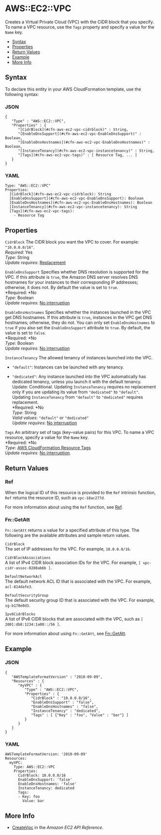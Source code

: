 # AWS::EC2::VPC<a name="aws-resource-ec2-vpc"></a>

Creates a Virtual Private Cloud \(VPC\) with the CIDR block that you specify\. To name a VPC resource, use the `Tags` property and specify a value for the `Name` key\.


+ [Syntax](#aws-resource-ec2-vpc-syntax)
+ [Properties](#w3ab2c21c10d470b9)
+ [Return Values](#w3ab2c21c10d470c11)
+ [Example](#w3ab2c21c10d470c13)
+ [More Info](#w3ab2c21c10d470c15)

## Syntax<a name="aws-resource-ec2-vpc-syntax"></a>

To declare this entity in your AWS CloudFormation template, use the following syntax:

### JSON<a name="aws-resource-ec2-vpc-syntax.json"></a>

```
{
   "Type" : "AWS::EC2::VPC",
   "Properties" : {
      "[CidrBlock](#cfn-aws-ec2-vpc-cidrblock)" : String,
      "[EnableDnsSupport](#cfn-aws-ec2-vpc-EnableDnsSupport)" : Boolean,
      "[EnableDnsHostnames](#cfn-aws-ec2-vpc-EnableDnsHostnames)" : Boolean,
      "[InstanceTenancy](#cfn-aws-ec2-vpc-instancetenancy)" : String,
      "[Tags](#cfn-aws-ec2-vpc-tags)" : [ Resource Tag, ... ]
   }
}
```

### YAML<a name="aws-resource-ec2-vpc-syntax.yaml"></a>

```
Type: "AWS::EC2::VPC"
Properties: 
  [CidrBlock](#cfn-aws-ec2-vpc-cidrblock): String
  [EnableDnsSupport](#cfn-aws-ec2-vpc-EnableDnsSupport): Boolean
  [EnableDnsHostnames](#cfn-aws-ec2-vpc-EnableDnsHostnames): Boolean
  [InstanceTenancy](#cfn-aws-ec2-vpc-instancetenancy): String
  [Tags](#cfn-aws-ec2-vpc-tags):
    - Resource Tag
```

## Properties<a name="w3ab2c21c10d470b9"></a>

`CidrBlock`  <a name="cfn-aws-ec2-vpc-cidrblock"></a>
The CIDR block you want the VPC to cover\. For example: `"10.0.0.0/16"`\.  
*Required*: Yes  
*Type*: String  
*Update requires*: [Replacement](using-cfn-updating-stacks-update-behaviors.md#update-replacement)

`EnableDnsSupport`  <a name="cfn-aws-ec2-vpc-EnableDnsSupport"></a>
Specifies whether DNS resolution is supported for the VPC\. If this attribute is `true`, the Amazon DNS server resolves DNS hostnames for your instances to their corresponding IP addresses; otherwise, it does not\. By default the value is set to `true`\.  
*Required: *No  
*Type*: Boolean  
*Update requires*: [No interruption](using-cfn-updating-stacks-update-behaviors.md#update-no-interrupt)

`EnableDnsHostnames`  <a name="cfn-aws-ec2-vpc-EnableDnsHostnames"></a>
Specifies whether the instances launched in the VPC get DNS hostnames\. If this attribute is `true`, instances in the VPC get DNS hostnames; otherwise, they do not\. You can only set `EnableDnsHostnames` to `true` if you also set the `EnableDnsSupport` attribute to `true`\. By default, the value is set to `false`\.  
*Required: *No  
*Type*: Boolean  
*Update requires*: [No interruption](using-cfn-updating-stacks-update-behaviors.md#update-no-interrupt)

`InstanceTenancy`  <a name="cfn-aws-ec2-vpc-instancetenancy"></a>
The allowed tenancy of instances launched into the VPC\.   

+ `"default"`: Instances can be launched with any tenancy\.

+ `"dedicated"`: Any instance launched into the VPC automatically has dedicated tenancy, unless you launch it with the default tenancy\.
Update: Conditional\. Updating `InstanceTenancy` requires no replacement only if you are updating its value from `"dedicated"` to `"default"`\. Updating `InstanceTenancy` from `"default"` to `"dedicated"` requires replacement\.  
*Required: *No  
*Type*: String  
*Valid values*: `"default"` or `"dedicated"`  
*Update requires*: [No interruption](using-cfn-updating-stacks-update-behaviors.md#update-no-interrupt)

`Tags`  <a name="cfn-aws-ec2-vpc-tags"></a>
An arbitrary set of tags \(key–value pairs\) for this VPC\. To name a VPC resource, specify a value for the `Name` key\.  
*Required: *No  
*Type*: [AWS CloudFormation Resource Tags](aws-properties-resource-tags.md)  
*Update requires*: [No interruption](using-cfn-updating-stacks-update-behaviors.md#update-no-interrupt)\.

## Return Values<a name="w3ab2c21c10d470c11"></a>

### Ref<a name="w3ab2c21c10d470c11b2"></a>

When the logical ID of this resource is provided to the `Ref` intrinsic function, `Ref` returns the resource ID, such as `vpc-18ac277d`\.

For more information about using the `Ref` function, see [Ref](intrinsic-function-reference-ref.md)\.

### Fn::GetAtt<a name="w3ab2c21c10d470c11b4"></a>

`Fn::GetAtt` returns a value for a specified attribute of this type\. The following are the available attributes and sample return values\.

`CidrBlock`  
The set of IP addresses for the VPC\. For example, `10.0.0.0/16`\.

`CidrBlockAssociations`  
A list of IPv4 CIDR block association IDs for the VPC\. For example, `[ vpc-cidr-assoc-0280ab6b ]`\.

`DefaultNetworkAcl`  
The default network ACL ID that is associated with the VPC\. For example, `acl-814dafe3`\.

`DefaultSecurityGroup`  
The default security group ID that is associated with the VPC\. For example, `sg-b178e0d3`\.

`Ipv6CidrBlocks`  
A list of IPv6 CIDR blocks that are associated with the VPC, such as `[ 2001:db8:1234:1a00::/56 ]`\.

For more information about using `Fn::GetAtt`, see [Fn::GetAtt](intrinsic-function-reference-getatt.md)\.

## Example<a name="w3ab2c21c10d470c13"></a>

### JSON<a name="aws-resource-ec2-vpc-example-1.json"></a>

```
{
   "AWSTemplateFormatVersion" : "2010-09-09",
   "Resources" : {
      "myVPC" : {
         "Type" : "AWS::EC2::VPC",
         "Properties" : {
            "CidrBlock" : "10.0.0.0/16",
    	    "EnableDnsSupport" : "false",
    	    "EnableDnsHostnames" : "false",
            "InstanceTenancy" : "dedicated",
            "Tags" : [ {"Key" : "foo", "Value" : "bar"} ]
         }
      }
   }
}
```

### YAML<a name="aws-resource-ec2-vpc-example-1.yaml"></a>

```
AWSTemplateFormatVersion: '2010-09-09'
Resources:
  myVPC:
    Type: AWS::EC2::VPC
    Properties:
      CidrBlock: 10.0.0.0/16
      EnableDnsSupport: 'false'
      EnableDnsHostnames: 'false'
      InstanceTenancy: dedicated
      Tags:
      - Key: foo
        Value: bar
```

## More Info<a name="w3ab2c21c10d470c15"></a>

+ [CreateVpc](http://docs.aws.amazon.com/AWSEC2/latest/APIReference/ApiReference-query-CreateVpc.html) in the *Amazon EC2 API Reference*\.